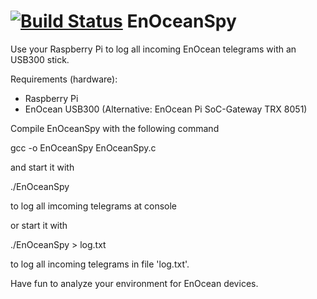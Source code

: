 [![Build Status](https://travis-ci.org/hfunke/EnOceanSpy.png?branch=master)](https://travis-ci.org/hfunke/EnOceanSpy)
EnOceanSpy
==========

Use your Raspberry Pi to log all incoming EnOcean telegrams with an USB300 stick.

Requirements (hardware):
* Raspberry Pi
* EnOcean USB300 (Alternative: EnOcean Pi SoC-Gateway TRX 8051)


Compile EnOceanSpy with the following command

gcc -o EnOceanSpy EnOceanSpy.c

and start it with

./EnOceanSpy 

to log all imcoming telegrams at console

or start it with

./EnOceanSpy > log.txt

to log all incoming telegrams in file 'log.txt'.


Have fun to analyze your environment for EnOcean devices.
